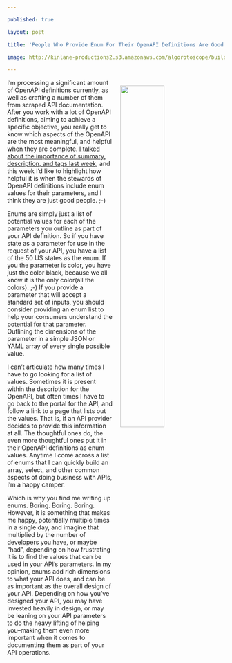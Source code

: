 ---
published: true
layout: post
title: 'People Who Provide Enum For Their OpenAPI Definitions Are Good People'
image: http://kinlane-productions2.s3.amazonaws.com/algorotoscope/builder/filtered/64_116_800_500_0_max_0_-5_-1.jpg
---

<p><img src="https://kinlane-productions2.s3.amazonaws.com/algorotoscope/builder/filtered/64_116_800_500_0_max_0_-5_-1.jpg" align="right" width="45%" style="padding: 15px;" />
<p>I’m processing a significant amount of OpenAPI definitions currently, as well as crafting a number of them from scraped API documentation. After you work with a lot of OpenAPI definitions, aiming to achieve a specific objective, you really get to know which aspects of the OpenAPI are the most meaningful, and helpful when they are complete. <a href="http://apievangelist.com/2018/02/15/the-importance-of-the-api-path-summary-description-and-tags-in-an-openapi-definition/">I talked about the importance of summary, description, and tags last week</a>, and this week I’d like to highlight how helpful it is when the stewards of OpenAPI definitions include enum values for their parameters, and I think they are just good people. ;-)

<p>Enums are simply just a list of potential values for each of the parameters you outline as part of your API definition. So if you have state as a parameter for use in the request of your API, you have a list of the 50 US states as the enum. If you the parameter is color, you have just the color black, because we all know it is the only color(all the colors). ;-) If you provide a parameter that will accept a standard set of inputs, you should consider providing an enum list to help your consumers understand the potential for that parameter. Outlining the dimensions of the parameter in a simple JSON or YAML array of every single possible value.

<p>I can’t articulate how many times I have to go looking for a list of values. Sometimes it is present within the description for the OpenAPI, but often times I have to go back to the portal for the API, and follow a link to a page that lists out the values. That is, if an API provider decides to provide this information at all. The thoughtful ones do, the even more thoughtful ones put it in their OpenAPI definitions as enum values. Anytime I come across a list of enums that I can quickly build an array, select, and other common aspects of doing business with APIs, I’m a happy camper.

<p>Which is why you find me writing up enums. Boring. Boring. Boring. However, it is something that makes me happy, potentially multiple times in a single day, and imagine that multiplied by the number of developers you have, or maybe “had”, depending on how frustrating it is to find the values that can be used in your API’s parameters. In my opinion, enums add rich dimensions to what your API does, and can be as important as the overall design of your API. Depending on how you’ve designed your API, you may have invested heavily in design, or may be leaning on your API parameters to do the heavy lifting of helping you–making them even more important when it comes to documenting them as part of your API operations.


